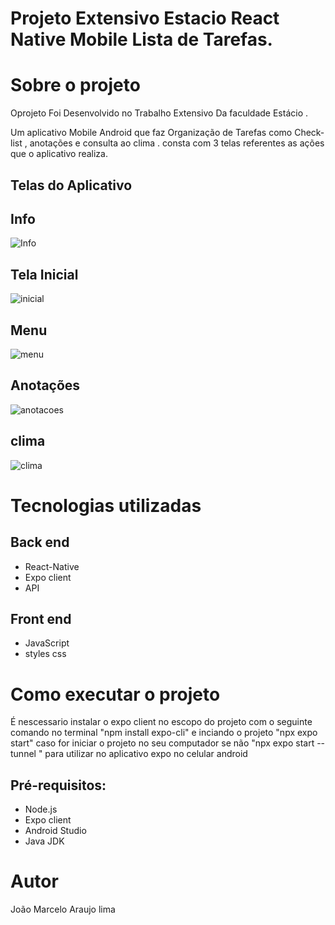 #  Projeto Extensivo Estacio React Native Mobile Lista de Tarefas.


# Sobre o projeto



Oprojeto Foi Desenvolvido  no Trabalho Extensivo Da faculdade Estácio .

Um aplicativo Mobile Android que faz  Organização de Tarefas como Check-list , anotações e consulta ao clima . consta com  3 telas referentes as ações que o aplicativo realiza.

## Telas do Aplicativo
## Info
![Info](https://github.com/JMarceloAL/Projeto-Mobile-Lista-de-Tarefas-/blob/main/assets/Info.png)
## Tela Inicial
![inicial](https://github.com/JMarceloAL/Projeto-Mobile-Lista-de-Tarefas-/blob/main/assets/Tarefas.png)
## Menu 
![menu](https://github.com/JMarceloAL/Projeto-Mobile-Lista-de-Tarefas-/blob/main/assets/Menu.png)
## Anotações
![anotacoes](https://github.com/JMarceloAL/Projeto-Mobile-Lista-de-Tarefas-/blob/main/assets/Anotacao.png)
## clima

![clima](https://github.com/JMarceloAL/Projeto-Mobile-Lista-de-Tarefas-/blob/main/assets/Clima.png)

# Tecnologias utilizadas
## Back end
- React-Native
- Expo client
- API
## Front end
- JavaScript
- styles css
# Como executar o projeto
  É nescessario instalar o expo client no escopo do projeto  com o seguinte comando no terminal "npm install expo-cli" e inciando o projeto "npx expo start" caso for iniciar o projeto no seu computador se não "npx expo start --tunnel " para utilizar no aplicativo expo no celular android
## Pré-requisitos: 

- Node.js
- Expo client
- Android Studio
- Java JDK

# Autor

João Marcelo Araujo lima
